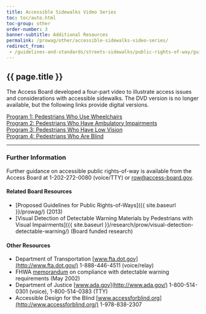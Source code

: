 ```yaml
---
title: Accessible Sidewalks Video Series
toc: toc/auto.html
toc-group: other
order-number: 3
banner-subtitle: Additional Resources
permalink: /prowag/other/accessible-sidewalks-video-series/
redirect_from:
 - /guidelines-and-standards/streets-sidewalks/public-rights-of-way/guidance-and-research/accessible-sidewalks-video-series/ 
---
```


## {{ page.title }}

The Access Board developed a four-part video to illustrate access issues and considerations with accessible sidewalks. The DVD version is no longer available, but the following links provide digital versions.

[Program 1: Pedestrians Who Use Wheelchairs](https://usa-accessboard.app.box.com/s/tdc0n7xjos27gjofvjhvi9svuqc29kih) \
[Program 2: Pedestrians Who Have Ambulatory Impairments](https://usa-accessboard.app.box.com/s/tsdm7o7azjx3wg3u4gjp1smvqvf7crkr) \
[Program 3: Pedestrians Who Have Low Vision](https://usa-accessboard.app.box.com/s/3jac77vf8tmdy39lexsxj4bifpqkfggj) \
[Program 4: Pedestrians Who Are Blind](https://usa-accessboard.app.box.com/s/l905o3spuk7n9o523d4q12zps2heyiuo)

---

### Further Information

Further guidance on accessible public rights-of-way is available from the Access Board at 1-202-272-0080 (voice/TTY) or <row@access-board.gov>.

#### Related Board Resources

- [Proposed Guidelines for Public Rights-of-Ways]({{ site.baseurl }}/prowag/) (2013)
- [Visual Detection of Detectable Warning Materials by Pedestrians with Visual Impairments]({{ site.baseurl }}/research/prow/visual-detection-detectable-warning/) (Board funded research) 

#### Other Resources

- Department of Transportation [www.fta.dot.gov](http://www.fta.dot.gov/) 1-888-446-4511 (voice/relay)
- FHWA [memorandum](https://www.fhwa.dot.gov/environment/bicycle_pedestrian/resources/dwm.cfm) on compliance with detectable warning requirements (May 2002)
- Department of Justice [www.ada.gov](http://www.ada.gov/) 1-800-514-0301 (voice), 1-800-514-0383 (TTY)
- Accessible Design for the Blind [www.accessforblind.org](http://www.accessforblind.org/) 1-978-838-2307
